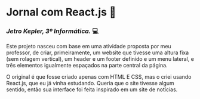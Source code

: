 # Jornal com React.js 📰

### _Jetro Kepler, 3º Informática._ 💻

Este projeto nasceu com base em uma atividade proposta por meu professor, de criar, primeiramente, um website que tivesse uma altura fixa (sem rolagem vertical), um header e um footer definido e um menu lateral, e três elementos igualmente espaçados na parte central da página.

O original é que fosse criado apenas com HTML E CSS, mas o criei usando React.js, que eu já vinha estudando. Queria que o site tivesse algum sentido, então sua interface foi feita inspirado em um site de notícias.